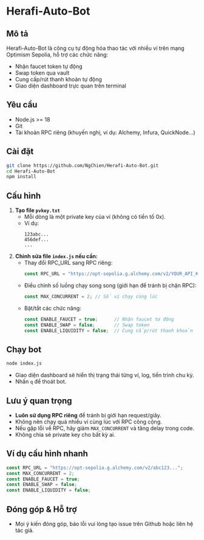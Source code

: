# Herafi-Auto-Bot

## Mô tả
Herafi-Auto-Bot là công cụ tự động hóa thao tác với nhiều ví trên mạng Optimism Sepolia, hỗ trợ các chức năng:
- Nhận faucet token tự động
- Swap token qua vault
- Cung cấp/rút thanh khoản tự động
- Giao diện dashboard trực quan trên terminal

## Yêu cầu
- Node.js >= 18
- Git
- Tài khoản RPC riêng (khuyến nghị, ví dụ: Alchemy, Infura, QuickNode...)

## Cài đặt
```bash
git clone https://github.com/NgChien/Herafi-Auto-Bot.git
cd Herafi-Auto-Bot
npm install
```

## Cấu hình
1. **Tạo file `pvkey.txt`**
   - Mỗi dòng là một private key của ví (không có tiền tố 0x).
   - Ví dụ:
     ```
     123abc...
     456def...
     ...
     ```
2. **Chỉnh sửa file `index.js` nếu cần:**
   - Thay đổi RPC_URL sang RPC riêng:
     ```js
     const RPC_URL = "https://opt-sepolia.g.alchemy.com/v2/YOUR_API_KEY";
     ```
   - Điều chỉnh số luồng chạy song song (giới hạn để tránh bị chặn RPC):
     ```js
     const MAX_CONCURRENT = 2; // Số ví chạy cùng lúc
     ```
   - Bật/tắt các chức năng:
     ```js
     const ENABLE_FAUCET = true;      // Nhận faucet tự động
     const ENABLE_SWAP = false;       // Swap token
     const ENABLE_LIQUIDITY = false;  // Cung cấp/rút thanh khoản
     ```

## Chạy bot
```bash
node index.js
```
- Giao diện dashboard sẽ hiển thị trạng thái từng ví, log, tiến trình chu kỳ.
- Nhấn `q` để thoát bot.

## Lưu ý quan trọng
- **Luôn sử dụng RPC riêng** để tránh bị giới hạn request/giây.
- Không nên chạy quá nhiều ví cùng lúc với RPC công cộng.
- Nếu gặp lỗi về RPC, hãy giảm `MAX_CONCURRENT` và tăng delay trong code.
- Không chia sẻ private key cho bất kỳ ai.

## Ví dụ cấu hình nhanh
```js
const RPC_URL = "https://opt-sepolia.g.alchemy.com/v2/abc123...";
const MAX_CONCURRENT = 2;
const ENABLE_FAUCET = true;
const ENABLE_SWAP = false;
const ENABLE_LIQUIDITY = false;
```

## Đóng góp & Hỗ trợ
- Mọi ý kiến đóng góp, báo lỗi vui lòng tạo issue trên Github hoặc liên hệ tác giả. 
